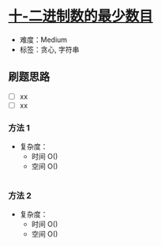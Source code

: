 # [十-二进制数的最少数目](https://leetcode-cn.com/problems/partitioning-into-minimum-number-of-deci-binary-numbers/)

- 难度：Medium
- 标签：贪心, 字符串

## 刷题思路

- [ ] xx
- [ ] xx

### 方法 1

- 复杂度：
    - 时间 O()
    - 空间 O()

``` js

```

### 方法 2

- 复杂度：
    - 时间 O()
    - 空间 O()

``` js

```
